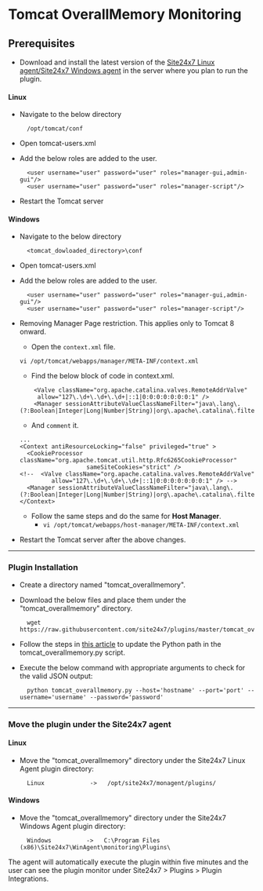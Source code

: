 # Tomcat OverallMemory Monitoring

                                                                                              
## Prerequisites

- Download and install the latest version of the [Site24x7 Linux agent/Site24x7 Windows agent](https://www.site24x7.com/app/client#/admin/inventory/add-monitor) in the server where you plan to run the plugin.

#### Linux

- Navigate to the below directory

		/opt/tomcat/conf
		
- Open tomcat-users.xml

- Add the below roles are added to the user.

		<user username="user" password="user" roles="manager-gui,admin-gui"/>
  		<user username="user" password="user" roles="manager-script"/>
  		
- Restart the Tomcat server
		
#### Windows

- Navigate to the below directory

		<tomcat_dowloaded_directory>\conf
		
- Open tomcat-users.xml
- Add the below roles are added to the user.

		<user username="user" password="user" roles="manager-gui,admin-gui"/>
  		<user username="user" password="user" roles="manager-script"/>
  
- Removing Manager Page restriction. This applies only to Tomcat 8 onward.
  
	- Open the `context.xml` file.
  	```
  	vi /opt/tomcat/webapps/manager/META-INF/context.xml
   	```
   	- Find the below block of code in context.xml.
  	```
	    <Valve className="org.apache.catalina.valves.RemoteAddrValve"
	     allow="127\.\d+\.\d+\.\d+|::1|0:0:0:0:0:0:0:1" /> 
	    <Manager sessionAttributeValueClassNameFilter="java\.lang\.(?:Boolean|Integer|Long|Number|String)|org\.apache\.catalina\.filters\.Csr>
   	```
   	- And `comment` it.
  	```
   	...
	<Context antiResourceLocking="false" privileged="true" >
	  <CookieProcessor className="org.apache.tomcat.util.http.Rfc6265CookieProcessor"
	                   sameSiteCookies="strict" />
	<!--  <Valve className="org.apache.catalina.valves.RemoteAddrValve"
	         allow="127\.\d+\.\d+\.\d+|::1|0:0:0:0:0:0:0:1" /> -->
	  <Manager sessionAttributeValueClassNameFilter="java\.lang\.(?:Boolean|Integer|Long|Number|String)|org\.apache\.catalina\.filters\.Csr>
	</Context>
   	```
   	- Follow the same steps and do the same for **Host Manager**.
   		- ``` vi /opt/tomcat/webapps/host-manager/META-INF/context.xml ```

- Restart the Tomcat server after the above changes.
---

### Plugin Installation  

- Create a directory named "tomcat_overallmemory".
      
- Download the below files and place them under the "tomcat_overallmemory" directory.

		wget https://raw.githubusercontent.com/site24x7/plugins/master/tomcat_overallmemory/tomcat_overallmemory.py

- Follow the steps in [this article](https://support.site24x7.com/portal/en/kb/articles/updating-python-path-in-a-plugin-script-for-linux-servers) to update the Python path in the tomcat_overallmemory.py script.

- Execute the below command with appropriate arguments to check for the valid JSON output:

		python tomcat_overallmemory.py --host='hostname' --port='port' --username='username' --password='password'
		
---

		
### Move the plugin under the Site24x7 agent

#### Linux

- Move the "tomcat_overallmemory" directory under the Site24x7 Linux Agent plugin directory: 

		Linux             ->   /opt/site24x7/monagent/plugins/
		
#### Windows

- Move the "tomcat_overallmemory" directory under the Site24x7 Windows Agent plugin directory: 

		Windows          ->   C:\Program Files (x86)\Site24x7\WinAgent\monitoring\Plugins\
		
The agent will automatically execute the plugin within five minutes and the user can see the plugin monitor under Site24x7 > Plugins > Plugin Integrations.







